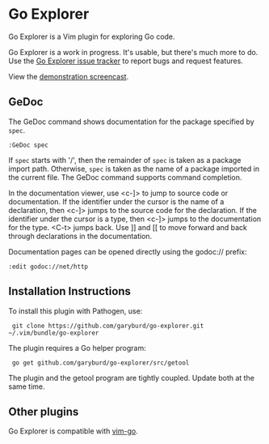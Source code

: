 # Go Explorer

Go Explorer is a Vim plugin for exploring Go code.

Go Explorer is a work in progress. It's usable, but there's much more to do.
Use the [Go Explorer issue
tracker](https://github.com/garyburd/go-explorer/issues) to report bugs and
request features.

View the [demonstration screencast](http://quick.as/ozlvsqa0r).

## GeDoc

The GeDoc command shows documentation for the package specified by `spec`. 

    :GeDoc spec 

If `spec` starts with '/', then the remainder of `spec` is taken as a package
import path. Otherwise, `spec` is taken as the name of a package imported in
the current file. The GeDoc command supports command completion.

In the documentation viewer, use \<c-]> to jump to source code or
documentation.  If the identifier under the cursor is the name of a
declaration, then \<c-]> jumps to the source code for the declaration. If the
identifier under the cursor is a type, then \<c-]> jumps to the documentation
for the type. \<C-t> jumps back. Use \]] and \[\[ to move forward and back
through declarations in the documentation.

Documentation pages can be opened directly using the godoc:// prefix:

    :edit godoc://net/http

## Installation Instructions

To install this plugin with Pathogen, use:

     git clone https://github.com/garyburd/go-explorer.git ~/.vim/bundle/go-explorer

The plugin requires a Go helper program:

     go get github.com/garyburd/go-explorer/src/getool

The plugin and the getool program are tightly coupled. Update both at the
same time. 

## Other plugins

Go Explorer is compatible with [vim-go](https://github.com/fatih/vim-go).
